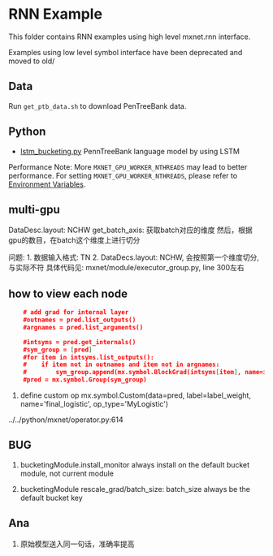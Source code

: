 RNN Example
===========
This folder contains RNN examples using high level mxnet.rnn interface.

Examples using low level symbol interface have been deprecated and moved to old/

## Data
Run `get_ptb_data.sh` to download PenTreeBank data.

## Python

- [lstm_bucketing.py](lstm_bucketing.py) PennTreeBank language model by using LSTM

Performance Note:
More ```MXNET_GPU_WORKER_NTHREADS``` may lead to better performance. For setting ```MXNET_GPU_WORKER_NTHREADS```, please refer to [Environment Variables](https://mxnet.readthedocs.org/en/latest/how_to/env_var.html).


## multi-gpu
DataDesc.layout: NCHW
   get_batch_axis: 获取batch对应的维度 
然后，根据gpu的数目，在batch这个维度上进行切分

问题:
    1. 数据输入格式: TN
    2. DataDecs.layout: NCHW, 会按照第一个维度切分, 与实际不符
    具体代码见: mxnet/module/executor_group.py, line 300左右

## how to view each node

```json
    # add grad for internal layer
    #outnames = pred.list_outputs()
    #argnames = pred.list_arguments()

    #intsyms = pred.get_internals()
    #sym_group = [pred]
    #for item in intsyms.list_outputs():
    #    if item not in outnames and item not in argnames:
    #        sym_group.append(mx.symbol.BlockGrad(intsyms[item], name=item))
    #pred = mx.symbol.Group(sym_group)
```

1. define custom op 
    mx.symbol.Custom(data=pred, label=label_weight, name='final_logistic', op_type='MyLogistic')

../../python/mxnet/operator.py:614

## BUG 
1. bucketingModule.install_monitor 
    always install on the default bucket module, not current module

1. bucketingModule 
    rescale_grad/batch_size: batch_size always be the default bucket key

## Ana
1. 原始模型送入同一句话，准确率提高
